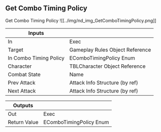 ## Get Combo Timing Policy
Get Combo Timing Policy
![[../img/nd_img_GetComboTimingPolicy.png]]

|Inputs||
|--|--|
| In | Exec |
| Target | Gameplay Rules Object Reference |
| In Combo Timing Policy | EComboTimingPolicy Enum |
| Character | TBLCharacter Object Reference |
| Combat State | Name |
| Prev Attack | Attack Info Structure (by ref) |
| Next Attack | Attack Info Structure (by ref) |

|Outputs||
|--|--|
| Out | Exec |
| Return Value | EComboTimingPolicy Enum |
